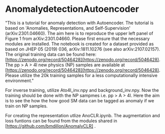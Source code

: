 # AnomalydetectionAutoencoder
"This is a tutorial for anomaly detection with Autoencoder. The tutorial is based on 'Anomalies, Representations, and Self-Supervision' (arXiv:2301.04660). The aim here is to reproduce the upper left panel of Figure 1 from arXiv:2301.04660. Please first ensure that the necessary modules are installed. The notebook is created for a dataset provided as based on JHEP 05 (2019) 036, arXiv:1811.10276 (see also arXiv:2107.02157). The original training data can be found here: [https://zenodo.org/record/5046428](https://zenodo.org/record/5046428). The pp > A > 4l new physics (NP) samples are available at [https://zenodo.org/record/5046428](https://zenodo.org/record/5046428). Please utilize the 20k training samples for a less computationally intensive environment."

For inverse training, utilize Ato4l_inv.npy and background_inv.npy. Now the training should be done with the NP sampmes i.e. pp > A > 4l. Here the aim is to see the how the how good SM data can be tagged as anomaly if we train on NP samples.   

For creating the representation utlize AnoCLR.ipynb. The augmentation and loss funtions can be found from the modules shared in [https://github.com/bmdillon/AnomalyCLR] .
